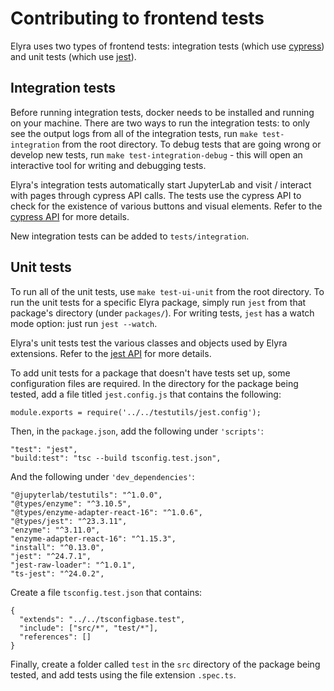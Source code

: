 # Contributing to frontend tests
Elyra uses two types of frontend tests: integration tests (which use [cypress](https://docs.cypress.io/)) and unit tests (which use [jest](https://jestjs.io/docs/en/getting-started)). 
## Integration tests
Before running integration tests, docker needs to be installed and running on your machine. There are two ways to run the integration tests: to only see the output logs from all of the integration tests, run `make test-integration` from the root directory. To debug tests that are going wrong or develop new tests, run `make test-integration-debug` - this will open an interactive tool for writing and debugging tests.

Elyra's integration tests automatically start JupyterLab and visit / interact with pages through cypress API calls. The tests use the cypress API to check for the existence of various buttons and visual elements. Refer to the [cypress API](https://docs.cypress.io/api/api/table-of-contents.html) for more details.

New integration tests can be added to `tests/integration`. 

## Unit tests
To run all of the unit tests, use `make test-ui-unit` from the root directory. To run the unit tests for a specific Elyra package, simply run `jest` from that package's directory (under `packages/`). For writing tests, `jest` has a watch mode option: just run `jest --watch`. 

Elyra's unit tests test the various classes and objects used by Elyra extensions. Refer to the [jest API](https://jestjs.io/docs/en/getting-started) for more details. 

To add unit tests for a package that doesn't have tests set up, some configuration files are required. In the directory for the package being tested, add a file titled `jest.config.js` that contains the following:
```
module.exports = require('../../testutils/jest.config');
```
Then, in the `package.json`, add the following under `'scripts'`:
```
"test": "jest",
"build:test": "tsc --build tsconfig.test.json",
```
And the following under `'dev_dependencies'`:
```
"@jupyterlab/testutils": "^1.0.0",
"@types/enzyme": "^3.10.5",
"@types/enzyme-adapter-react-16": "^1.0.6",
"@types/jest": "^23.3.11",
"enzyme": "^3.11.0",
"enzyme-adapter-react-16": "^1.15.3",
"install": "^0.13.0",
"jest": "^24.7.1",
"jest-raw-loader": "^1.0.1",
"ts-jest": "^24.0.2",
```
Create a file `tsconfig.test.json` that contains:
```
{
  "extends": "../../tsconfigbase.test",
  "include": ["src/*", "test/*"],
  "references": []
}
```

Finally, create a folder called `test` in the `src` directory of the package being tested, and add tests using the file extension `.spec.ts`.
